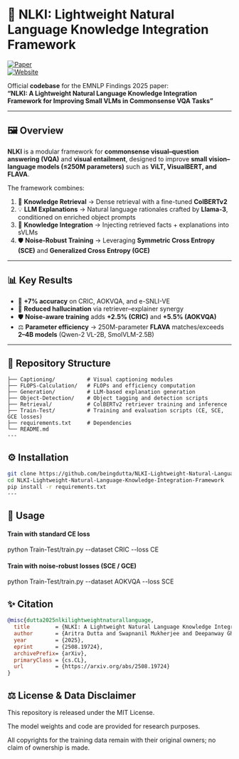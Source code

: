 # 🌟 NLKI: Lightweight Natural Language Knowledge Integration Framework

[![Paper](https://img.shields.io/badge/Paper-EMNLP%20Findings%202025-blue)](https://arxiv.org/abs/2508.19724)  
[![Website](https://img.shields.io/badge/Project-Website-green)](https://beingdutta.github.io/NLKI-Project-Page-EMNLP-2025-Findings/)  

Official **codebase** for the EMNLP Findings 2025 paper:  
**“NLKI: A Lightweight Natural Language Knowledge Integration Framework for Improving Small VLMs in Commonsense VQA Tasks”**  

---

## 🖼️ Overview
**NLKI** is a modular framework for **commonsense visual–question answering (VQA)** and **visual entailment**, designed to improve **small vision–language models (≤250M parameters)** such as **ViLT, VisualBERT, and FLAVA**.  

The framework combines:
1. 📖 **Knowledge Retrieval** → Dense retrieval with a fine-tuned **ColBERTv2**  
2. 💡 **LLM Explanations** → Natural language rationales crafted by **Llama-3**, conditioned on enriched object prompts  
3. 🧩 **Knowledge Integration** → Injecting retrieved facts + explanations into sVLMs  
4. 🛡️ **Noise-Robust Training** → Leveraging **Symmetric Cross Entropy (SCE)** and **Generalized Cross Entropy (GCE)**  

---

## 📊 Key Results
- 🚀 **+7% accuracy** on CRIC, AOKVQA, and e-SNLI-VE  
- 🧠 **Reduced hallucination** via retriever–explainer synergy  
- 🛡️ **Noise-aware training** adds **+2.5% (CRIC)** and **+5.5% (AOKVQA)**  
- ⚖️ **Parameter efficiency** → 250M-parameter **FLAVA** matches/exceeds **2–4B models** (Qwen-2 VL-2B, SmolVLM-2.5B)  

---

## 📂 Repository Structure
```text
├── Captioning/          # Visual captioning modules
├── FLOPS-Calculation/   # FLOPs and efficiency computation
├── Generation/          # LLM-based explanation generation
├── Object-Detection/    # Object tagging and detection scripts
├── Retrieval/           # ColBERTv2 retriever training and inference
├── Train-Test/          # Training and evaluation scripts (CE, SCE, GCE losses)
├── requirements.txt     # Dependencies
└── README.md
---

```
## ⚙️ Installation
```bash
git clone https://github.com/beingdutta/NLKI-Lightweight-Natural-Language-Knowledge-Integration-Framework.git
cd NLKI-Lightweight-Natural-Language-Knowledge-Integration-Framework
pip install -r requirements.txt
---

```
## 🚀 Usage

#### Train with standard CE loss
python Train-Test/train.py --dataset CRIC --loss CE

#### Train with noise-robust losses (SCE / GCE)
python Train-Test/train.py --dataset AOKVQA --loss SCE

## ✨ Citation
```bibtex
@misc{dutta2025nlkilightweightnaturallanguage,
  title        = {NLKI: A Lightweight Natural Language Knowledge Integration Framework for Improving Small VLMs in Commonsense VQA Tasks},
  author       = {Aritra Dutta and Swapnanil Mukherjee and Deepanway Ghosal and Somak Aditya},
  year         = {2025},
  eprint       = {2508.19724},
  archivePrefix= {arXiv},
  primaryClass = {cs.CL},
  url          = {https://arxiv.org/abs/2508.19724}
}

```
## ⚖️ License & Data Disclaimer

This repository is released under the MIT License.

The model weights and code are provided for research purposes.

All copyrights for the training data remain with their original owners; no claim of ownership is made.